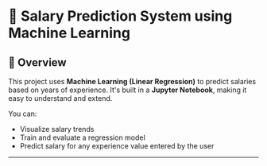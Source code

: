 # 💼 Salary Prediction System using Machine Learning


## 📌 Overview

This project uses **Machine Learning (Linear Regression)** to predict salaries based on years of experience. It's built in a **Jupyter Notebook**, making it easy to understand and extend.

You can:
- Visualize salary trends
- Train and evaluate a regression model
- Predict salary for any experience value entered by the user

---



